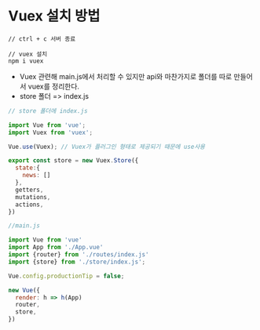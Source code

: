 # Vuex 설치 방법
```
// ctrl + c 서버 종료

// vuex 설치
npm i vuex
```

- Vuex 관련해 main.js에서 처리할 수 있지만 api와 마찬가지로 폴더를 따로 만들어서 vuex를 정리한다.
- store 폴더 => index.js

```javascript
// store 폴더에 index.js

import Vue from 'vue';
import Vuex from 'vuex';

Vue.use(Vuex); // Vuex가 플러그인 형태로 제공되기 때문에 use사용

export const store = new Vuex.Store({
  state:{
    news: []
  },
  getters,
  mutations,
  actions,
})
```

```javascript
//main.js

import Vue from 'vue'
import App from './App.vue'
import {router} from './routes/index.js'
import {store} from './store/index.js';

Vue.config.productionTip = false;

new Vue({
  render: h => h(App)
  router,
  store,
})

```
